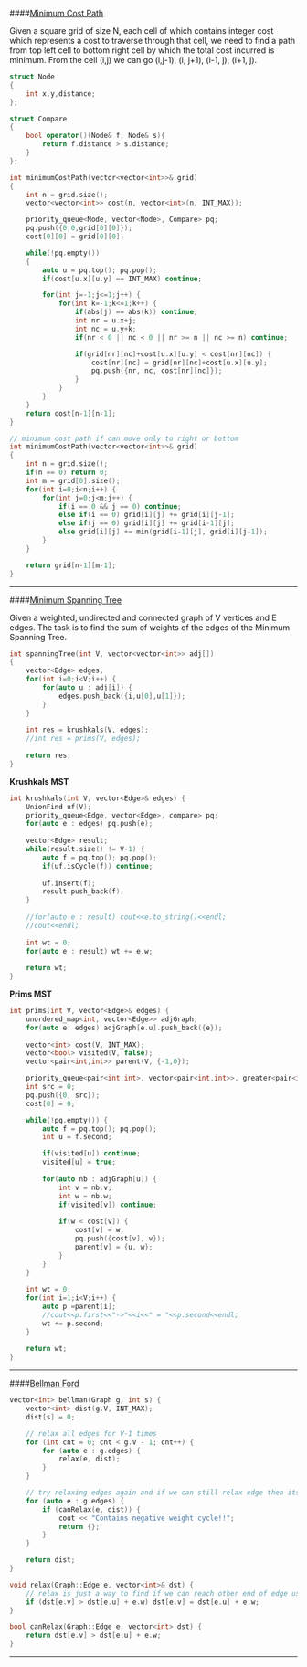 ####[Minimum Cost Path](https://practice.geeksforgeeks.org/problems/minimum-cost-path3833/1)

Given a square grid of size N, each cell of which contains integer cost which represents a cost to traverse through that cell, we need to find a path from top left cell to bottom right cell by which the total cost incurred is minimum.
From the cell (i,j) we can go (i,j-1), (i, j+1), (i-1, j), (i+1, j).

```cpp
struct Node
{
    int x,y,distance;
};

struct Compare
{
    bool operator()(Node& f, Node& s){
        return f.distance > s.distance;
    }
};

int minimumCostPath(vector<vector<int>>& grid)
{
    int n = grid.size();
    vector<vector<int>> cost(n, vector<int>(n, INT_MAX));

    priority_queue<Node, vector<Node>, Compare> pq;
    pq.push({0,0,grid[0][0]});
    cost[0][0] = grid[0][0];

    while(!pq.empty())
    {
        auto u = pq.top(); pq.pop();
        if(cost[u.x][u.y] == INT_MAX) continue;

        for(int j=-1;j<=1;j++) {
            for(int k=-1;k<=1;k++) {
                if(abs(j) == abs(k)) continue;
                int nr = u.x+j;
                int nc = u.y+k;
                if(nr < 0 || nc < 0 || nr >= n || nc >= n) continue;

                if(grid[nr][nc]+cost[u.x][u.y] < cost[nr][nc]) {
                    cost[nr][nc] = grid[nr][nc]+cost[u.x][u.y];
                    pq.push({nr, nc, cost[nr][nc]});
                }
            }
        }
    }
    return cost[n-1][n-1];
}
```

```cpp
// minimum cost path if can move only to right or bottom
int minimumCostPath(vector<vector<int>>& grid)
{
    int n = grid.size();
    if(n == 0) return 0;
    int m = grid[0].size();
    for(int i=0;i<n;i++) {
        for(int j=0;j<m;j++) {
            if(i == 0 && j == 0) continue;
            else if(i == 0) grid[i][j] += grid[i][j-1];
            else if(j == 0) grid[i][j] += grid[i-1][j];
            else grid[i][j] += min(grid[i-1][j], grid[i][j-1]);
        }
    }

    return grid[n-1][m-1];
}
```

---
####[Minimum Spanning Tree](https://practice.geeksforgeeks.org/problems/minimum-spanning-tree/1)

Given a weighted, undirected and connected graph of V vertices and E edges. The task is to find the sum of weights of the edges of the Minimum Spanning Tree.

```cpp
int spanningTree(int V, vector<vector<int>> adj[])
{
    vector<Edge> edges;
    for(int i=0;i<V;i++) {
        for(auto u : adj[i]) {
            edges.push_back({i,u[0],u[1]});
        }
    }
    
    int res = krushkals(V, edges);
    //int res = prims(V, edges);
    
    return res;
}
```

**Krushkals MST**

```cpp
int krushkals(int V, vector<Edge>& edges) {
    UnionFind uf(V);
    priority_queue<Edge, vector<Edge>, compare> pq;
    for(auto e : edges) pq.push(e);
    
    vector<Edge> result;
    while(result.size() != V-1) {
        auto f = pq.top(); pq.pop();
        if(uf.isCycle(f)) continue;
        
        uf.insert(f);
        result.push_back(f);
    }
    
    //for(auto e : result) cout<<e.to_string()<<endl;
    //cout<<endl;
    
    int wt = 0;
    for(auto e : result) wt += e.w;
    
    return wt;
}
```

**Prims MST**

```cpp
int prims(int V, vector<Edge>& edges) {
    unordered_map<int, vector<Edge>> adjGraph;
    for(auto e: edges) adjGraph[e.u].push_back({e});
    
    vector<int> cost(V, INT_MAX);
    vector<bool> visited(V, false);
    vector<pair<int,int>> parent(V, {-1,0});

    priority_queue<pair<int,int>, vector<pair<int,int>>, greater<pair<int,int>>> pq;
    int src = 0;
    pq.push({0, src});
    cost[0] = 0;

    while(!pq.empty()) {
        auto f = pq.top(); pq.pop();
        int u = f.second;

        if(visited[u]) continue;
        visited[u] = true;
        
        for(auto nb : adjGraph[u]) {
            int v = nb.v;
            int w = nb.w;
            if(visited[v]) continue;
            
            if(w < cost[v]) {
                cost[v] = w;
                pq.push({cost[v], v});
                parent[v] = {u, w};
            }
        }
    }
    
    int wt = 0;
    for(int i=1;i<V;i++) {
        auto p =parent[i];
        //cout<<p.first<<"->"<<i<<" = "<<p.second<<endl;
        wt += p.second;
    }
    
    return wt;
}
```
----
####[Bellman Ford]()

```cpp
vector<int> bellman(Graph g, int s) {
    vector<int> dist(g.V, INT_MAX);
    dist[s] = 0;

    // relax all edges for V-1 times
    for (int cnt = 0; cnt < g.V - 1; cnt++) {
        for (auto e : g.edges) {
            relax(e, dist);
        }
    }

    // try relaxing edges again and if we can still relax edge then its negative weight cycle
    for (auto e : g.edges) {
        if (canRelax(e, dist)) {
            cout << "Contains negative weight cycle!!";
            return {};
        }
    }

    return dist;
}

void relax(Graph::Edge e, vector<int>& dst) {
    // relax is just a way to find if we can reach other end of edge using this edge which has lesser total weight
    if (dst[e.v] > dst[e.u] + e.w) dst[e.v] = dst[e.u] + e.w;
}

bool canRelax(Graph::Edge e, vector<int> dst) {
    return dst[e.v] > dst[e.u] + e.w;
}
```
----
